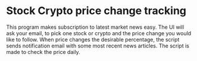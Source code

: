 # Stock Crypto price change tracking
 This program makes subscription to latest market news easy. The UI will ask your email, to pick one stock or crypto and the price change you would like to follow.
 When price changes the desirable percentage, the script sends notification email with some most recent news articles. The script is made to check the price daily.
